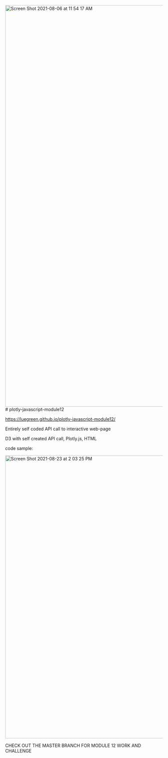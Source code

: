 <img width="1278" alt="Screen Shot 2021-08-06 at 11 54 17 AM" src="https://user-images.githubusercontent.com/14239715/128538035-25b73699-0dca-45a2-a1f1-0041c0025c80.png">
# plotly-javascript-module12

https://luegreen.github.io/plotly-javascript-module12/

Entirely self coded API call to interactive web-page

D3 with self created API call, Plotly.js, HTML

code sample: 

<img width="901" alt="Screen Shot 2021-08-23 at 2 03 25 PM" src="https://user-images.githubusercontent.com/14239715/130495191-e4027ad8-0376-40cb-a8dd-ae2511e03078.png">


CHECK OUT THE MASTER BRANCH FOR MODULE 12 WORK AND CHALLENGE
